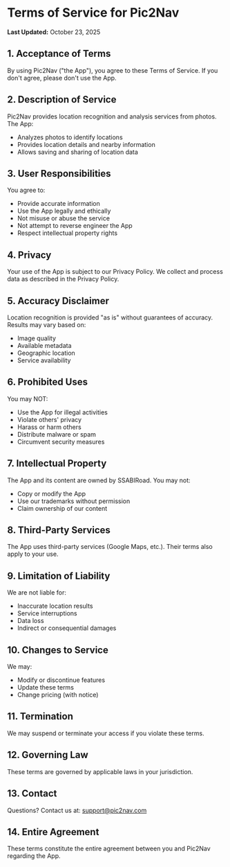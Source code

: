 # Terms of Service for Pic2Nav

**Last Updated:** October 23, 2025

## 1. Acceptance of Terms

By using Pic2Nav ("the App"), you agree to these Terms of Service. If you don't agree, please don't use the App.

## 2. Description of Service

Pic2Nav provides location recognition and analysis services from photos. The App:
- Analyzes photos to identify locations
- Provides location details and nearby information
- Allows saving and sharing of location data

## 3. User Responsibilities

You agree to:
- Provide accurate information
- Use the App legally and ethically
- Not misuse or abuse the service
- Not attempt to reverse engineer the App
- Respect intellectual property rights

## 4. Privacy

Your use of the App is subject to our Privacy Policy. We collect and process data as described in the Privacy Policy.

## 5. Accuracy Disclaimer

Location recognition is provided "as is" without guarantees of accuracy. Results may vary based on:
- Image quality
- Available metadata
- Geographic location
- Service availability

## 6. Prohibited Uses

You may NOT:
- Use the App for illegal activities
- Violate others' privacy
- Harass or harm others
- Distribute malware or spam
- Circumvent security measures

## 7. Intellectual Property

The App and its content are owned by SSABIRoad. You may not:
- Copy or modify the App
- Use our trademarks without permission
- Claim ownership of our content

## 8. Third-Party Services

The App uses third-party services (Google Maps, etc.). Their terms also apply to your use.

## 9. Limitation of Liability

We are not liable for:
- Inaccurate location results
- Service interruptions
- Data loss
- Indirect or consequential damages

## 10. Changes to Service

We may:
- Modify or discontinue features
- Update these terms
- Change pricing (with notice)

## 11. Termination

We may suspend or terminate your access if you violate these terms.

## 12. Governing Law

These terms are governed by applicable laws in your jurisdiction.

## 13. Contact

Questions? Contact us at: support@pic2nav.com

## 14. Entire Agreement

These terms constitute the entire agreement between you and Pic2Nav regarding the App.
